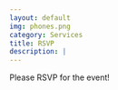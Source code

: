 ```yaml
---
layout: default
img: phones.png
category: Services
title: RSVP
description: |
---
```

Please RSVP for the event!